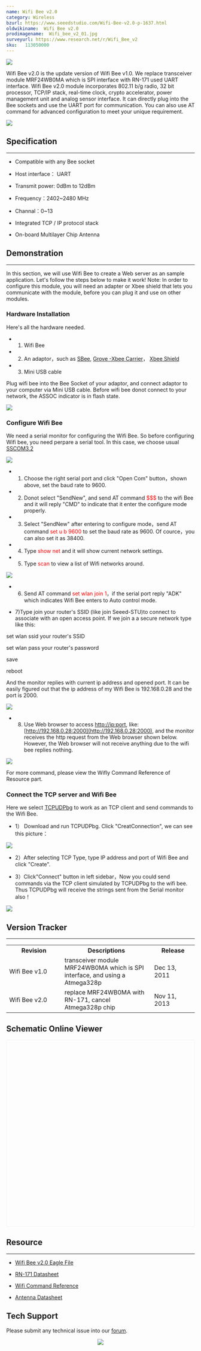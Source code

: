 ```yaml
---
name: Wifi Bee v2.0
category: Wireless
bzurl: https://www.seeedstudio.com/Wifi-Bee-v2.0-p-1637.html
oldwikiname:  Wifi Bee v2.0
prodimagename:  Wifi_bee_v2_01.jpg
surveyurl: https://www.research.net/r/Wifi_Bee_v2
sku:   113050000
---
```

![](https://files.seeedstudio.com/wiki/Wifi_Bee_v2.0/img/Wifi_bee_v2_01.jpg)

Wifi Bee v2.0 is the update version of Wifi Bee v1.0. We replace transceiver module MRF24WB0MA which is SPI interface with RN-171 used UART interface. Wifi Bee v2.0 module incorporates 802.11 b/g radio, 32 bit processor, TCP/IP stack, real-time clock, crypto accelerator, power management unit and analog sensor interface. It can directly plug into the Bee sockets and use the UART port for communication. You can also use AT command for advanced configuration to meet your unique requirement.

[![](https://files.seeedstudio.com/wiki/Seeed-WiKi/docs/images/300px-Get_One_Now_Banner-ragular.png)](https://www.seeedstudio.com/Wifi-Bee-v2.0-p-1637.html)

##  Specification
---
*   Compatible with any Bee socket

*   Host interface： UART

*   Transmit power: 0dBm to 12dBm

*   Frequency：2402~2480 MHz

*   Channal：0~13

*   Integrated TCP / IP protocol stack

*   On-board Multilayer Chip Antenna

##  Demonstration
---
In this section, we will use Wifi Bee to create a Web server as an sample application. Let's follow the steps below to make it work!
Note: In order to configure this module, you will need an adapter or Xbee shield that lets you communicate with the module, before you can plug it and use on other modules.

###  Hardware Installation

Here's all the hardware needed.


*   1) Wifi Bee

*   2) An adaptor，such as [SBee](http://www.seeedstudio.com/depot/xbee-shield-v20-p-1375.html?cPath=98_16Uart),  [Grove -Xbee Carrier](http://www.seeedstudio.com/depot/grove-xbee-carrier-p-905.html?cPath=98_16)， [Xbee Shield](http://www.seeedstudio.com/depot/xbee-shield-v20-p-1375.html?cPath=98_16)

*   3) Mini USB cable


Plug wifi bee into the Bee Socket of your adaptor, and connect adaptor to your computer via Mini USB cable. Before wifi bee donot connect to your network, the ASSOC indicator is in flash state.

![](https://files.seeedstudio.com/wiki/Wifi_Bee_v2.0/img/Wifi_Beev2.0.jpg)

###  Configure Wifi Bee

We need a serial monitor for configuring the Wifi Bee. So before configuring Wifi bee, you need perpare a serial tool. In this case, we choose usual [SSCOM3.2](https://files.seeedstudio.com/wiki/Wifi_Bee_v2.0/res/Sscom32E.zip)

![](https://files.seeedstudio.com/wiki/Wifi_Bee_v2.0/img/Serial_Tool.png)

*   1) Choose the right serial port and click "Open Com" button，shown above, set the baud rate to 9600.

*   2) Donot select "SendNew", and send AT command <font color="red">$$$</font> to the wifi Bee and it will reply "CMD" to indicate that it enter the configure mode properly.

*   3) Select "SendNew" after entering to configure mode，send AT command <font color="red">set u b 9600</font> to set the baud rate as 9600. Of cource，you can also set it as 38400.

*   4) Type <font color="red">show net</font>   and it will show current network settings.

*   5) Type  <font color="red">scan </font> to view a list of Wifi networks around.

![](https://files.seeedstudio.com/wiki/Wifi_Bee_v2.0/img/Serial_Tool_Scan_net.png)

*   6) Send AT command <font color="red"> set wlan join 1</font>，if the serial port reply "ADK" which indicates Wifi Bee enters to Auto control mode.

*   7)Type join your router's SSID (like join Seeed-STU)to connect to associate with an open access point. If we join a a secure network type like this:<font color="red">
</font>

set wlan ssid your router's SSID

set wlan pass your router's password

save

reboot

And the monitor replies with current ip address and opened port. It can be easily figured out that the ip address of my Wifi Bee is 192.168.0.28 and the port is 2000.

![](https://files.seeedstudio.com/wiki/Wifi_Bee_v2.0/img/Join_network.png)

*   8) Use Web browser to access [http://ip:port](http://ip:port), like: [http://192.168.0.28:2000](http://192.168.0.28:2000), and the monitor receives the http request from the Web browser shown below. However, the Web browser will not receive anything due to the wifi bee replies nothing.

![](https://files.seeedstudio.com/wiki/Wifi_Bee_v2.0/img/Web_access.png)

For more command, please view the Wifly Command Reference of Resource part.

###  Connect the TCP server and Wifi Bee

Here we select [TCPUDPbg](https://files.seeedstudio.com/wiki/Wifi_Bee_v2.0/res/TCPUDPDbg.zip) to work as an TCP client and send commands to the Wifi Bee.

*   1） Download and run TCPUDPbg. Click "CreatConnection", we can see this picture：

![](https://files.seeedstudio.com/wiki/Wifi_Bee_v2.0/img/TCPUDPTool.png)

*   2）After selecting TCP Type, type IP address and port of Wifi Bee and click "Create".

*   3）Click"Connect" button in left sidebar，Now you could send commands via the TCP client simulated by TCPUDPbg to the wifi bee. Thus TCPUDPbg will receive the strings sent from the Serial monitor also！

![](https://files.seeedstudio.com/wiki/Wifi_Bee_v2.0/img/Communication.png)

##  Version Tracker
---
<table>
<tr>
<th>  Revision
</th>
<th> Descriptions
</th>
<th> Release
</th></tr>
<tr>
<td width="300px"> Wifi Bee v1.0
</td>
<td width="500px"> transceiver module MRF24WB0MA which is SPI interface, and using a Atmega328p
</td>
<td width="200px"> Dec 13, 2011
</td></tr>
<tr>
<td width="300px"> Wifi Bee v2.0
</td>
<td width="500px"> replace MRF24WB0MA with RN-171, cancel Atmega328p chip
</td>
<td width="200px"> Nov 11, 2013
</td></tr></table>


## Schematic Online Viewer

<div class="altium-ecad-viewer" data-project-src="https://files.seeedstudio.com/wiki/Wifi_Bee_v2.0/res/Wifi_Bee_v2.0_Eagle_File.zip" style="border-radius: 0px 0px 4px 4px; height: 500px; border-style: solid; border-width: 1px; border-color: rgb(241, 241, 241); overflow: hidden; max-width: 1280px; max-height: 700px; box-sizing: border-box;" />
</div>


##  Resource
---
*   [Wifi Bee v2.0 Eagle File](https://files.seeedstudio.com/wiki/Wifi_Bee_v2.0/res/Wifi_Bee_v2.0_Eagle_File.zip)

*   [RN-171 Datasheet](https://files.seeedstudio.com/wiki/Wifi_Bee_v2.0/res/WiFly-RN-171.pdf)

*   [Wifi Command Reference](https://files.seeedstudio.com/wiki/Wifi_Bee_v2.0/res/WiFly-RN-UM.pdf)

*   [Antenna Datasheet](https://files.seeedstudio.com/wiki/Wifi_Bee_v2.0/res/Antenna_Datasheet.pdf)

## Tech Support
Please submit any technical issue into our [forum](http://forum.seeedstudio.com/). <br /><p style="text-align:center"><a href="https://www.seeedstudio.com/act-4.html?utm_source=wiki&utm_medium=wikibanner&utm_campaign=newproducts" target="_blank"><img src="https://files.seeedstudio.com/wiki/Wiki_Banner/new_product.jpg" /></a></p>